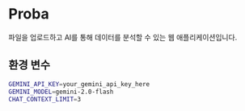 # Proba

파일을 업로드하고 AI를 통해 데이터를 분석할 수 있는 웹 애플리케이션입니다.

## 환경 변수

```bash
GEMINI_API_KEY=your_gemini_api_key_here
GEMINI_MODEL=gemini-2.0-flash
CHAT_CONTEXT_LIMIT=3
```
